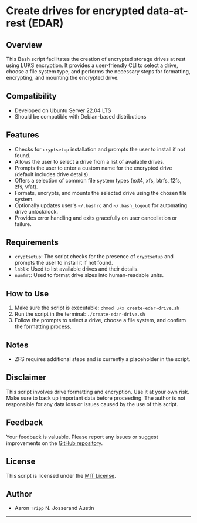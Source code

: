 # Create drives for encrypted data-at-rest (EDAR)

## Overview
This Bash script facilitates the creation of encrypted storage drives at rest using LUKS encryption. It provides a user-friendly CLI to select a drive, choose a file system type, and performs the necessary steps for formatting, encrypting, and mounting the encrypted drive.

## Compatibility
- Developed on Ubuntu Server 22.04 LTS
- Should be compatible with Debian-based distributions

## Features
- Checks for `cryptsetup` installation and prompts the user to install if not found.
- Allows the user to select a drive from a list of available drives.
- Prompts the user to enter a custom name for the encrypted drive (default includes drive details).
- Offers a selection of common file system types (ext4, xfs, btrfs, f2fs, zfs, vfat).
- Formats, encrypts, and mounts the selected drive using the chosen file system.
- Optionally updates user's `~/.bashrc` and `~/.bash_logout` for automating drive unlock/lock.
- Provides error handling and exits gracefully on user cancellation or failure.

## Requirements
- `cryptsetup`: The script checks for the presence of `cryptsetup` and prompts the user to install it if not found.
- `lsblk`: Used to list available drives and their details.
- `numfmt`: Used to format drive sizes into human-readable units.

## How to Use
1. Make sure the script is executable: `chmod u+x create-edar-drive.sh`
2. Run the script in the terminal: `./create-edar-drive.sh`
3. Follow the prompts to select a drive, choose a file system, and confirm the formatting process.

## Notes
- ZFS requires additional steps and is currently a placeholder in the script.

## Disclaimer
This script involves drive formatting and encryption. Use it at your own risk. Make sure to back up important data before proceeding. The author is not responsible for any data loss or issues caused by the use of this script.

## Feedback
Your feedback is valuable. Please report any issues or suggest improvements on the [GitHub repository](https://github.com/anjaustin/encrypted-data-at-rest).

## License
This script is licensed under the [MIT License](https://tripp.mit-license.org/).

## Author
- Aaron `Tripp` N. Josserand Austin

---
